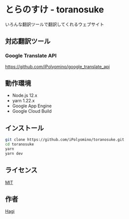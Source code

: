 # とらのすけ - toranosuke

いろんな翻訳ツールで翻訳してくれるウェブサイト

## 対応翻訳ツール

### Google Translate API

https://github.com/iPolyomino/google_translate_api

## 動作環境

- Node.js 12.x
- yarn 1.22.x
- Google App Engine
- Google Cloud Build

## インストール

```zsh
git clone https://github.com/iPolyomino/toranosuke.git
cd toranosuke
yarn
yarn dev
```

## ライセンス

[MIT](https://github.com/iPolyomino/toranosuke/blob/master/LICENSE)

## 作者

[Hagi](https://github.com/iPolyomino)
